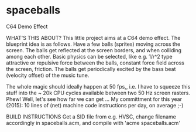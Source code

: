 # spaceballs
C64 Demo Effect

WHAT'S THIS ABOUT?
This little project aims at a C64 demo effect. The blueprint idea is as follows. Have a few balls (sprites) 
moving across the screen. The balls get reflected at the screen borders, and when colliding among each other. Basic
physics can be selected, like e.g. 1/r^2 type attractive or repulsive force between the balls, constant force field 
across the screen, friction. The balls get periodically excited by the bass beat (velocity offset) of the music tune.

The whole magic should ideally happen at 50 fps,, i.e. I have to squeeze this stuff into the ~ 20k CPU cycles 
available between two 50 Hz screen rasters. Phew! Well, let's see how far we can get ... My committment for this 
year (2015): 10 lines of (net) machine code instructions per day, on average ;-)

BUILD INSTRUCTIONS
Get a SID file from e.g. HVSC, change filename accordingly in spaceballs.acm, and compile with 'acme spaceballs.acm'
